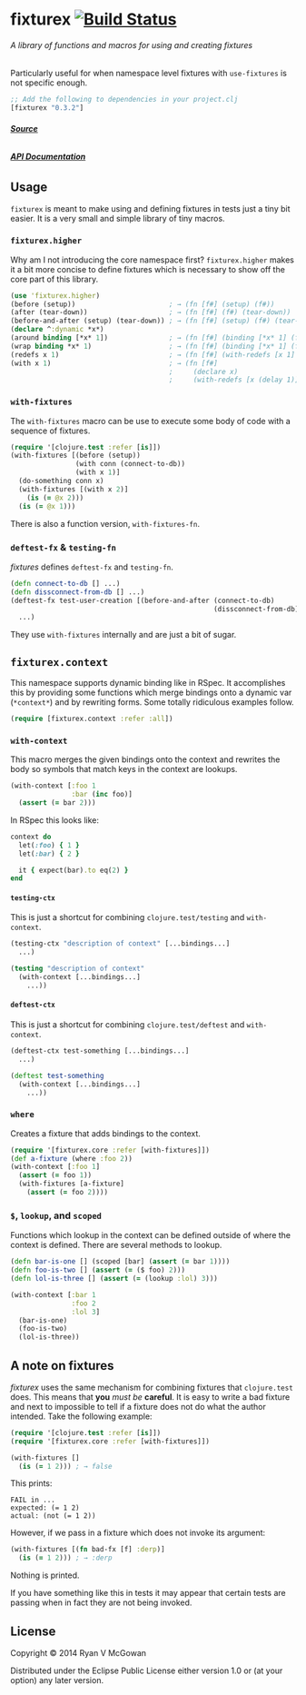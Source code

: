 # fixturex [![Build Status](https://travis-ci.org/RyanMcG/fixturex.svg?branch=master)](https://travis-ci.org/RyanMcG/fixturex)
###### A library of functions and macros for using and creating fixtures

Particularly useful for when namespace level fixtures with `use-fixtures` is not specific enough.

```clojure
;; Add the following to dependencies in your project.clj
[fixturex "0.3.2"]
```

###### [**Source**](https://github.com/RyanMcG/fixturex)
###### [**API Documentation**][api]

## Usage

`fixturex` is meant to make using and defining fixtures in tests just a tiny bit easier.
It is a very small and simple library of tiny macros.

### `fixturex.higher`

Why am I not introducing the core namespace first?
`fixturex.higher` makes it a bit more concise to define fixtures which is necessary to show off the core part of this library.

```clojure
(use 'fixturex.higher)
(before (setup))                       ; → (fn [f#] (setup) (f#))
(after (tear-down))                    ; → (fn [f#] (f#) (tear-down))
(before-and-after (setup) (tear-down)) ; → (fn [f#] (setup) (f#) (tear-down))
(declare ^:dynamic *x*)
(around binding [*x* 1])               ; → (fn [f#] (binding [*x* 1] (f#)))
(wrap binding *x* 1)                   ; → (fn [f#] (binding [*x* 1] (f#)))
(redefs x 1)                           ; → (fn [f#] (with-redefs [x 1] (f#)))
(with x 1)                             ; → (fn [f#]
                                       ;     (declare x)
                                       ;     (with-redefs [x (delay 1)] (f#)))
```

### `with-fixtures`

The `with-fixtures` macro can be use to execute some body of code with a sequence of fixtures.

```clojure
(require '[clojure.test :refer [is]])
(with-fixtures [(before (setup))
                (with conn (connect-to-db))
                (with x 1)]
  (do-something conn x)
  (with-fixtures [(with x 2)]
    (is (= @x 2)))
  (is (= @x 1)))
```

There is also a function version, `with-fixtures-fn`.

### `deftest-fx` &amp; `testing-fn`

*fixtures* defines `deftest-fx` and `testing-fn`.

```clojure
(defn connect-to-db [] ...)
(defn dissconnect-from-db [] ...)
(deftest-fx test-user-creation [(before-and-after (connect-to-db)
                                                  (dissconnect-from-db))]
  ...)
```

They use `with-fixtures` internally and are just a bit of sugar.

## `fixturex.context`

This namespace supports dynamic binding like in RSpec.
It accomplishes this by providing some functions which merge bindings onto a dynamic var (`*context*`) and by rewriting forms.
Some totally ridiculous examples follow.

```clojure
(require [fixturex.context :refer :all])
```

### `with-context`

This macro merges the given bindings onto the context and rewrites the body so symbols that match keys in the context are lookups.

```clojure
(with-context [:foo 1
               :bar (inc foo)]
  (assert (= bar 2)))
```

In RSpec this looks like:

```ruby
context do
  let(:foo) { 1 }
  let(:bar) { 2 }

  it { expect(bar).to eq(2) }
end
```

#### `testing-ctx`

This is just a shortcut for combining `clojure.test/testing` and `with-context`.

```clojure
(testing-ctx "description of context" [...bindings...]
  ...)

(testing "description of context"
  (with-context [...bindings...]
    ...))
```

#### `deftest-ctx`

This is just a shortcut for combining `clojure.test/deftest` and `with-context`.

```clojure
(deftest-ctx test-something [...bindings...]
  ...)

(deftest test-something
  (with-context [...bindings...]
    ...))
```

### `where`

Creates a fixture that adds bindings to the context.

```clojure
(require '[fixturex.core :refer [with-fixtures]])
(def a-fixture (where :foo 2))
(with-context [:foo 1]
  (assert (= foo 1))
  (with-fixtures [a-fixture]
    (assert (= foo 2))))
```

### `$`, `lookup`, and `scoped`

Functions which lookup in the context can be defined outside of where the context is defined.
There are several methods to lookup.

```clojure
(defn bar-is-one [] (scoped [bar] (assert (= bar 1))))
(defn foo-is-two [] (assert (= ($ foo) 2)))
(defn lol-is-three [] (assert (= (lookup :lol) 3)))

(with-context [:bar 1
               :foo 2
               :lol 3]
  (bar-is-one)
  (foo-is-two)
  (lol-is-three))
```

## A note on fixtures

*fixturex* uses the same mechanism for combining fixtures that `clojure.test` does.
This means that **you** *must be* **careful**.
It is easy to write a bad fixture and next to impossible to tell if a fixture does not do what the author intended.
Take the following example:

```clojure
(require '[clojure.test :refer [is]])
(require '[fixturex.core :refer [with-fixtures]])

(with-fixtures []
  (is (= 1 2))) ; → false
```
This prints:

    FAIL in ...
    expected: (= 1 2)
    actual: (not (= 1 2))

However, if we pass in a fixture which does not invoke its argument:

```clojure
(with-fixtures [(fn bad-fx [f] :derp)]
  (is (= 1 2))) ; → :derp
```

Nothing is printed.

If you have something like this in tests it may appear that certain tests are
passing when in fact they are not being invoked.

## License

Copyright © 2014 Ryan V McGowan

Distributed under the Eclipse Public License either version 1.0 or (at
your option) any later version.

[api]: http://www.ryanmcg.com/fixturex/api/
